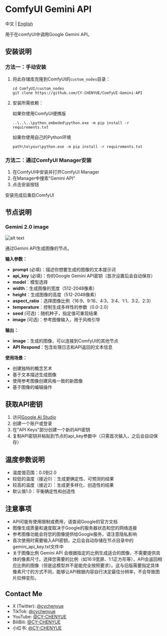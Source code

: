 # ComfyUI Gemini API

中文 | [English](README_EN.md)

用于在comfyUI中调用Google Gemini API。

## 安装说明

### 方法一：手动安装

1. 将此存储库克隆到ComfyUI的`custom_nodes`目录：
   ```
   cd ComfyUI/custom_nodes
   git clone https://github.com/CY-CHENYUE/ComfyUI-Gemini-API
   ```

2. 安装所需依赖：

   如果你使用ComfyUI便携版
   ```
   ..\..\..\python_embeded\python.exe -m pip install -r requirements.txt
   ```

   如果你使用自己的Python环境
   ```
   path\to\your\python.exe -m pip install -r requirements.txt
   ```

### 方法二：通过ComfyUI Manager安装

   1. 在ComfyUI中安装并打开ComfyUI Manager
   2. 在Manager中搜索"Gemini API"
   3. 点击安装按钮

安装完成后重启ComfyUI

## 节点说明

### Gemini 2.0 image

![alt text](workflow/Gemini-API.png)

通过Gemini API生成图像的节点。

**输入参数：**
- **prompt** (必填)：描述你想要生成的图像的文本提示词
- **api_key** (必填)：你的Google Gemini API密钥（首次设置后会自动保存）
- **model**：模型选择
- **width**：生成图像的宽度（512-2048像素）
- **height**：生成图像的高度（512-2048像素）
- **aspect_ratio**：选择图像比例（16:9、9:16、4:3、3:4、1:1、3:2、2:3）
- **temperature**：控制生成多样性的参数（0.0-2.0）
- **seed** (可选)：随机种子，指定值可重现结果
- **image** (可选)：参考图像输入，用于风格引导

**输出：**
- **image**：生成的图像，可以连接到ComfyUI的其他节点
- **API Respond**：包含处理日志和API返回的文本信息

**使用场景：**
- 创建独特的概念艺术
- 基于文本描述生成图像
- 使用参考图像创建风格一致的新图像
- 基于图像的编辑操作

## 获取API密钥

1. 访问[Google AI Studio](https://aistudio.google.com/apikey?hl=zh-cn)
2. 创建一个账户或登录
3. 在"API Keys"部分创建一个新的API密钥
4. 复制API密钥并粘贴到节点的api_key参数中（只需首次输入，之后会自动保存）

## 温度参数说明

- 温度值范围：0.0到2.0
- 较低的温度（接近0）：生成更确定性、可预测的结果
- 较高的温度（接近2）：生成更多样化、创造性的结果
- 默认值1.0：平衡确定性和创造性

## 注意事项

- API可能有使用限制或费用，请查阅Google的官方文档
- 图像生成质量和速度取决于Google的服务器状态和您的网络连接
- 参考图像功能会将您的图像提供给Google服务，请注意隐私影响
- 首次使用时需要输入API密钥，之后会自动存储在节点目录中的gemini_api_key.txt文件中
- 关于图像比例
  Gemini API 会根据指定的比例生成适合的图像，不需要提供具体的像素尺寸。选择您需要的比例（如16:9宽屏、1:1正方形等），API会返回相应比例的图像（但是这模型并不是能完全按照要求）。这与旧版需要指定具体像素尺寸的方式不同，能够让API根据内容自行决定最佳分辨率，不会导致图片拉伸变形。

## Contact Me

- X (Twitter): [@cychenyue](https://x.com/cychenyue)
- TikTok: [@cychenyue](https://www.tiktok.com/@cychenyue)
- YouTube: [@CY-CHENYUE](https://www.youtube.com/@CY-CHENYUE)
- BiliBili: [@CY-CHENYUE](https://space.bilibili.com/402808950)
- 小红书: [@CY-CHENYUE](https://www.xiaohongshu.com/user/profile/6360e61f000000001f01bda0)